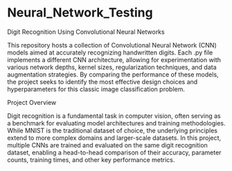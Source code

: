 # Neural_Network_Testing

Digit Recognition Using Convolutional Neural Networks

This repository hosts a collection of Convolutional Neural Network (CNN) models aimed at accurately recognizing handwritten digits. Each .py file implements a different CNN architecture, allowing for experimentation with various network depths, kernel sizes, regularization techniques, and data augmentation strategies. By comparing the performance of these models, the project seeks to identify the most effective design choices and hyperparameters for this classic image classification problem.

Project Overview

Digit recognition is a fundamental task in computer vision, often serving as a benchmark for evaluating model architectures and training methodologies. While MNIST is the traditional dataset of choice, the underlying principles extend to more complex domains and larger-scale datasets. In this project, multiple CNNs are trained and evaluated on the same digit recognition dataset, enabling a head-to-head comparison of their accuracy, parameter counts, training times, and other key performance metrics.